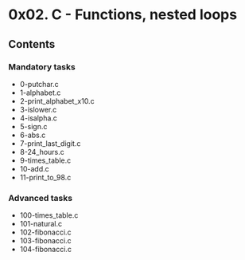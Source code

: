 # 0x02. C - Functions, nested loops

## Contents

### Mandatory tasks
- 0-putchar.c
- 1-alphabet.c
- 2-print_alphabet_x10.c
- 3-islower.c
- 4-isalpha.c
- 5-sign.c
- 6-abs.c
- 7-print_last_digit.c
- 8-24_hours.c
- 9-times_table.c
- 10-add.c
- 11-print_to_98.c

### Advanced tasks
- 100-times_table.c
- 101-natural.c
- 102-fibonacci.c
- 103-fibonacci.c
- 104-fibonacci.c
